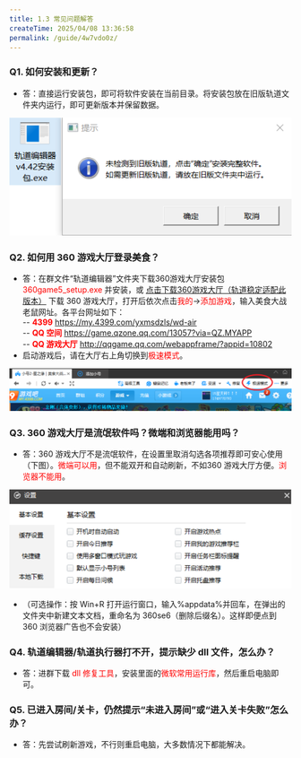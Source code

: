 ```yaml
---
title: 1.3 常见问题解答
createTime: 2025/04/08 13:36:58
permalink: /guide/4w7vdo0z/
---
```


### Q1. 如何安装和更新？
- 答：直接运行安装包，即可将软件安装在当前目录。将安装包放在旧版轨道文件夹内运行，即可更新版本并保留数据。

![](./picture/1.3.0.1.png)

### Q2. 如何用 360 游戏大厅登录美食？
- 答：在群文件“轨道编辑器”文件夹下载360游戏大厅安装包 <span style="color: red;">360game5_setup.exe </span>并安装，或 [点击下载360游戏大厅（轨道稳定适配此版本）](https://doc.mstrack.cn/download/360game5_setup.exe) 下载 360 游戏大厅，打开后依次点击<span style="color: red;">我的</span>→<span style="color: red;">添加游戏</span>，输入美食大战老鼠网址。各平台网址如下：<br>
-- <span style="color: red;">**4399**</span> https://my.4399.com/yxmsdzls/wd-air <br>
-- <span style="color: red;">**QQ 空间**</span> https://game.qzone.qq.com/13057?via=QZ.MYAPP  <br>
-- <span style="color: red;">**QQ 游戏大厅**</span> http://qqgame.qq.com/webappframe/?appid=10802 <br>
- 启动游戏后，请在大厅右上角切换到<span style="color: red;">极速模式</span>。

![](./picture/1.3.0.2.png)

### Q3. 360 游戏大厅是流氓软件吗？微端和浏览器能用吗？
- 答：360 游戏大厅不是流氓软件，在设置里取消勾选各项推荐即可安心使用（下图）。<span style="color: red;">微端可以用</span>，但不能双开和自动刷新，不如360 游戏大厅方便。<span style="color: red;">浏览器不能用</span>。

![](./picture/1.3.0.3.png)

- （可选操作：按 Win+R 打开运行窗口，输入%appdata%并回车，在弹出的文件夹中新建文本文档，重命名为 360se6（删除后缀名）。这样即便点到 360 浏览器广告也不会安装）

### Q4. 轨道编辑器/轨道执行器打不开，提示缺少 dll 文件，怎么办？
- 答：进群下载<span style="color: red;"> dll 修复工具</span>，安装里面的<span style="color: red;">微软常用运行库</span>，然后重启电脑即可。

### Q5. 已进入房间/关卡，仍然提示“未进入房间”或“进入关卡失败”怎么办？
- 答：先尝试刷新游戏，不行则重启电脑，大多数情况下都能解决。